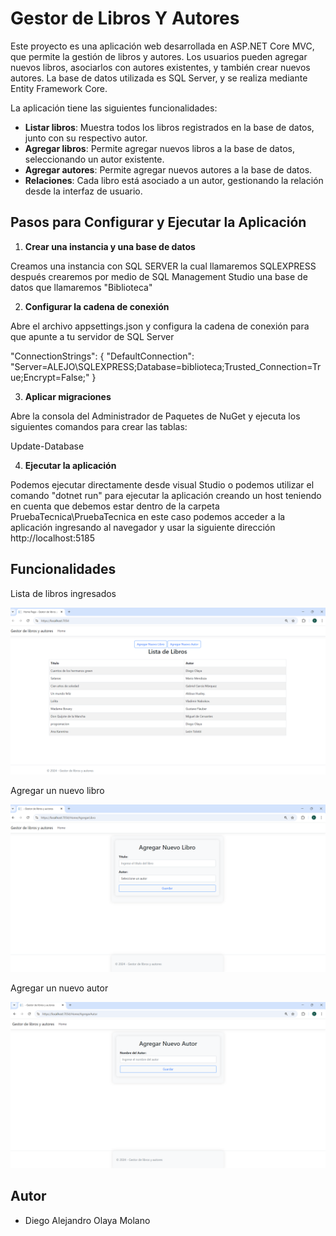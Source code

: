 # Gestor de Libros Y Autores

Este proyecto es una aplicación web desarrollada en ASP.NET Core MVC, que permite la gestión de libros y autores. Los usuarios pueden agregar nuevos libros, asociarlos con autores existentes, y también crear nuevos autores. La base de datos utilizada es SQL Server, y se realiza mediante Entity Framework Core.

La aplicación tiene las siguientes funcionalidades:
- **Listar libros**: Muestra todos los libros registrados en la base de datos, junto con su respectivo autor.
- **Agregar libros**: Permite agregar nuevos libros a la base de datos, seleccionando un autor existente.
- **Agregar autores**: Permite agregar nuevos autores a la base de datos.
- **Relaciones**: Cada libro está asociado a un autor, gestionando la relación desde la interfaz de usuario.

## Pasos para Configurar y Ejecutar la Aplicación

1. **Crear una instancia y una base de datos**

Creamos una instancia con SQL SERVER la cual llamaremos SQLEXPRESS después crearemos por medio de SQL Management Studio una base de datos que llamaremos "Biblioteca"

2. **Configurar la cadena de conexión**

Abre el archivo appsettings.json y configura la cadena de conexión para que apunte a tu servidor de SQL Server

"ConnectionStrings": {
    "DefaultConnection": "Server=ALEJO\\SQLEXPRESS;Database=biblioteca;Trusted_Connection=True;Encrypt=False;"
  }

3. **Aplicar migraciones**

Abre la consola del Administrador de Paquetes de NuGet y ejecuta los siguientes comandos para crear las tablas:

Update-Database

4. **Ejecutar la aplicación**

Podemos ejecutar directamente desde visual Studio o podemos utilizar el comando "dotnet run" para ejecutar la aplicación creando un host teniendo en cuenta que debemos estar dentro de la carpeta PruebaTecnica\PruebaTecnica en este caso podemos acceder a la aplicación ingresando al navegador y usar la siguiente dirección http://localhost:5185


## Funcionalidades 
Lista de libros ingresados

![Pagina de inicio](imagenes/Inicio.png)

Agregar un nuevo libro 

![Agregar Libros](imagenes/AgregarLibros.png)

Agregar un nuevo autor 

![Agregar Autores](imagenes/AgregarAutores.png)


## Autor

- Diego Alejandro Olaya Molano
